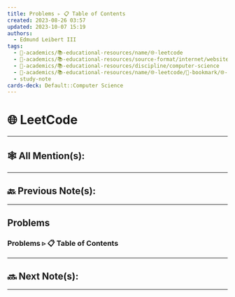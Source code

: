 ```yaml
---
title: Problems ▹ 📋 Table of Contents
created: 2023-08-26 03:57
updated: 2023-10-07 15:19
authors:
  - Edmund Leibert III
tags:
  - 🔴-academics/📚-educational-resources/name/🌐-leetcode
  - 🔴-academics/📚-educational-resources/source-format/internet/website
  - 🔴-academics/📚-educational-resources/discipline/computer-science
  - 🔴-academics/📚-educational-resources/name/🌐-leetcode/🔖-bookmark/🌐-leetcode/problems/problems-▹-📋-table-of-contents
  - study-note
cards-deck: Default::Computer Science
---
```


#  🌐 LeetCode

---

## 🕸️ All Mention(s): 

---

## 🔙 Previous Note(s):

---

##  Problems

### Problems  ▹ 📋 Table of Contents

---

## 🔜 Next Note(s):

---

